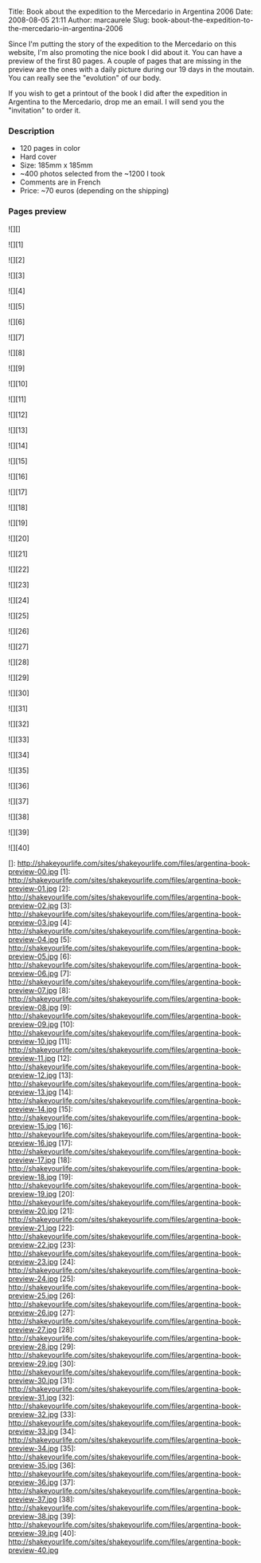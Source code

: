 Title: Book about the expedition to the Mercedario in Argentina 2006
Date: 2008-08-05 21:11
Author: marcaurele
Slug: book-about-the-expedition-to-the-mercedario-in-argentina-2006

Since I'm putting the story of the expedition to the Mercedario on this
website, I'm also promoting the nice book I did about it. You can have a
preview of the first 80 pages. A couple of pages that are missing in the
preview are the ones with a daily picture during our 19 days in the
moutain. You can really see the "evolution" of our body.

</p>

If you wish to get a printout of the book I did after the expedition in
Argentina to the Mercedario, drop me an email. I will send you the
"invitation" to order it.

</p>
<!--break--><!--break-->

### Description

</p>

-   120 pages in color
-   Hard cover
-   Size: 185mm x 185mm
-   \~400 photos selected from the \~1200 I took
-   Comments are in French
-   Price: \~70 euros (depending on the shipping)

</p>

### Pages preview

</p>

<div class="bookpreview">
</p>
![][]  

![][1]  

![][2]  

![][3]  

![][4]  

![][5]  

![][6]  

![][7]  

![][8]  

![][9]  

![][10]  

![][11]  

![][12]  

![][13]  

![][14]  

![][15]  

![][16]  

![][17]  

![][18]  

![][19]  

![][20]  

![][21]  

![][22]  

![][23]  

![][24]  

![][25]  

![][26]  

![][27]  

![][28]  

![][29]  

![][30]  

![][31]  

![][32]  

![][33]  

![][34]  

![][35]  

![][36]  

![][37]  

![][38]  

![][39]  

![][40]

<p>
</div>
</p>

  []: http://shakeyourlife.com/sites/shakeyourlife.com/files/argentina-book-preview-00.jpg
  [1]: http://shakeyourlife.com/sites/shakeyourlife.com/files/argentina-book-preview-01.jpg
  [2]: http://shakeyourlife.com/sites/shakeyourlife.com/files/argentina-book-preview-02.jpg
  [3]: http://shakeyourlife.com/sites/shakeyourlife.com/files/argentina-book-preview-03.jpg
  [4]: http://shakeyourlife.com/sites/shakeyourlife.com/files/argentina-book-preview-04.jpg
  [5]: http://shakeyourlife.com/sites/shakeyourlife.com/files/argentina-book-preview-05.jpg
  [6]: http://shakeyourlife.com/sites/shakeyourlife.com/files/argentina-book-preview-06.jpg
  [7]: http://shakeyourlife.com/sites/shakeyourlife.com/files/argentina-book-preview-07.jpg
  [8]: http://shakeyourlife.com/sites/shakeyourlife.com/files/argentina-book-preview-08.jpg
  [9]: http://shakeyourlife.com/sites/shakeyourlife.com/files/argentina-book-preview-09.jpg
  [10]: http://shakeyourlife.com/sites/shakeyourlife.com/files/argentina-book-preview-10.jpg
  [11]: http://shakeyourlife.com/sites/shakeyourlife.com/files/argentina-book-preview-11.jpg
  [12]: http://shakeyourlife.com/sites/shakeyourlife.com/files/argentina-book-preview-12.jpg
  [13]: http://shakeyourlife.com/sites/shakeyourlife.com/files/argentina-book-preview-13.jpg
  [14]: http://shakeyourlife.com/sites/shakeyourlife.com/files/argentina-book-preview-14.jpg
  [15]: http://shakeyourlife.com/sites/shakeyourlife.com/files/argentina-book-preview-15.jpg
  [16]: http://shakeyourlife.com/sites/shakeyourlife.com/files/argentina-book-preview-16.jpg
  [17]: http://shakeyourlife.com/sites/shakeyourlife.com/files/argentina-book-preview-17.jpg
  [18]: http://shakeyourlife.com/sites/shakeyourlife.com/files/argentina-book-preview-18.jpg
  [19]: http://shakeyourlife.com/sites/shakeyourlife.com/files/argentina-book-preview-19.jpg
  [20]: http://shakeyourlife.com/sites/shakeyourlife.com/files/argentina-book-preview-20.jpg
  [21]: http://shakeyourlife.com/sites/shakeyourlife.com/files/argentina-book-preview-21.jpg
  [22]: http://shakeyourlife.com/sites/shakeyourlife.com/files/argentina-book-preview-22.jpg
  [23]: http://shakeyourlife.com/sites/shakeyourlife.com/files/argentina-book-preview-23.jpg
  [24]: http://shakeyourlife.com/sites/shakeyourlife.com/files/argentina-book-preview-24.jpg
  [25]: http://shakeyourlife.com/sites/shakeyourlife.com/files/argentina-book-preview-25.jpg
  [26]: http://shakeyourlife.com/sites/shakeyourlife.com/files/argentina-book-preview-26.jpg
  [27]: http://shakeyourlife.com/sites/shakeyourlife.com/files/argentina-book-preview-27.jpg
  [28]: http://shakeyourlife.com/sites/shakeyourlife.com/files/argentina-book-preview-28.jpg
  [29]: http://shakeyourlife.com/sites/shakeyourlife.com/files/argentina-book-preview-29.jpg
  [30]: http://shakeyourlife.com/sites/shakeyourlife.com/files/argentina-book-preview-30.jpg
  [31]: http://shakeyourlife.com/sites/shakeyourlife.com/files/argentina-book-preview-31.jpg
  [32]: http://shakeyourlife.com/sites/shakeyourlife.com/files/argentina-book-preview-32.jpg
  [33]: http://shakeyourlife.com/sites/shakeyourlife.com/files/argentina-book-preview-33.jpg
  [34]: http://shakeyourlife.com/sites/shakeyourlife.com/files/argentina-book-preview-34.jpg
  [35]: http://shakeyourlife.com/sites/shakeyourlife.com/files/argentina-book-preview-35.jpg
  [36]: http://shakeyourlife.com/sites/shakeyourlife.com/files/argentina-book-preview-36.jpg
  [37]: http://shakeyourlife.com/sites/shakeyourlife.com/files/argentina-book-preview-37.jpg
  [38]: http://shakeyourlife.com/sites/shakeyourlife.com/files/argentina-book-preview-38.jpg
  [39]: http://shakeyourlife.com/sites/shakeyourlife.com/files/argentina-book-preview-39.jpg
  [40]: http://shakeyourlife.com/sites/shakeyourlife.com/files/argentina-book-preview-40.jpg
